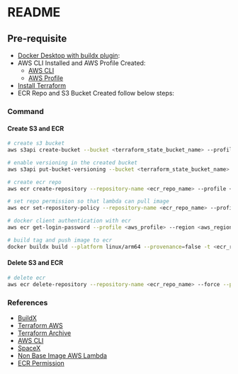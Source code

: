 # README

## Pre-requisite

- [Docker Desktop with buildx plugin](https://docs.docker.com/desktop/):
- AWS CLI Installed and AWS Profile Created:
  - [AWS CLI](https://docs.aws.amazon.com/cli/latest/userguide/getting-started-install.html)
  - [AWS Profile](https://docs.aws.amazon.com/cli/latest/userguide/cli-configure-files.html)
- [Install Terraform](https://developer.hashicorp.com/terraform/tutorials/aws-get-started/install-cli)
- ECR Repo and S3 Bucket Created follow below steps:

### Command

#### Create S3 and ECR

```bash
# create s3 bucket
aws s3api create-bucket --bucket <terraform_state_bucket_name> --profile <aws_profile> --region <aws_region> --create-bucket-configuration LocationConstraint=<aws_region>
```

```bash
# enable versioning in the created bucket
aws s3api put-bucket-versioning --bucket <terraform_state_bucket_name> --versioning-configuration Status=Enabled --profile <aws_profile> --region <aws_region>
```

```bash
# create ecr repo
aws ecr create-repository --repository-name <ecr_repo_name> --profile <aws_profile> --region <aws_region>
```

```bash
# set repo permission so that lambda can pull image
aws ecr set-repository-policy --repository-name <ecr_repo_name> --profile <aws_profile> --region <aws_region> --policy-text file://ecr-policy.json
```

```bash
# docker client authentication with ecr
aws ecr get-login-password --profile <aws_profile> --region <aws_region> | docker login --username AWS --password-stdin <ecr_repo_url>
```

```bash
# build tag and push image to ecr
docker buildx build --platform linux/arm64 --provenance=false -t <ecr_repo_url>:<image_tag> --push .
```

#### Delete S3 and ECR

```bash
# delete ecr
aws ecr delete-repository --repository-name <ecr_repo_name> --force --profile <aws_profile> --region <aws_region>
```

### References

- [BuildX](https://docs.docker.com/reference/cli/docker/buildx/)
- [Terraform AWS](https://registry.terraform.io/providers/hashicorp/aws/latest/docs)
- [Terraform Archive](https://registry.terraform.io/providers/hashicorp/archive/latest/docs)
- [AWS CLI](https://docs.aws.amazon.com/cli/latest/)
- [SpaceX](https://github.com/r-spacex/SpaceX-API/blob/master/docs/launches/v5/latest.md)
- [Non Base Image AWS Lambda](https://docs.aws.amazon.com/lambda/latest/dg/python-image.html#python-image-clients)
- [ECR Permission](https://docs.aws.amazon.com/lambda/latest/dg/images-create.html)
